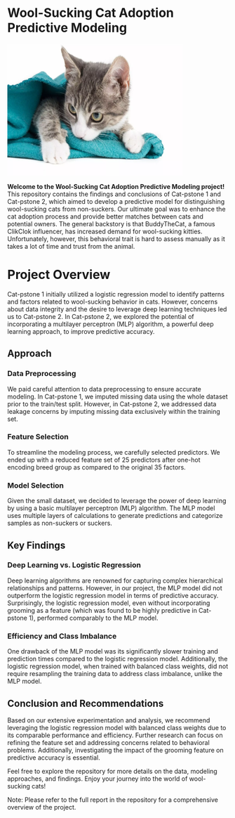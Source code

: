 # Wool-Sucking Cat Adoption Predictive Modeling
<img src=".\images\cat-sucking-on-blanket-scaled.jpg" alt="Alt Text" width="400" height="300">

**Welcome to the Wool-Sucking Cat Adoption Predictive Modeling project!** 
This repository contains the findings and conclusions of Cat-pstone 1 and Cat-pstone 2, which aimed to develop a predictive model for distinguishing wool-sucking cats from non-suckers. Our ultimate goal was to enhance the cat adoption process and provide better matches between cats and potential owners. The general backstory is that BuddyTheCat, a famous ClikClok influencer, has increased demand for wool-sucking kitties. Unfortunately, however, this behavioral trait is hard to assess manually as it takes a lot of time and trust from the animal. 

# Project Overview
Cat-pstone 1 initially utilized a logistic regression model to identify patterns and factors related to wool-sucking behavior in cats. However, concerns about data integrity and the desire to leverage deep learning techniques led us to Cat-pstone 2. In Cat-pstone 2, we explored the potential of incorporating a multilayer perceptron (MLP) algorithm, a powerful deep learning approach, to improve predictive accuracy.

## Approach
### Data Preprocessing
We paid careful attention to data preprocessing to ensure accurate modeling. In Cat-pstone 1, we imputed missing data using the whole dataset prior to the train/test split. However, in Cat-pstone 2, we addressed data leakage concerns by imputing missing data exclusively within the training set.

### Feature Selection
To streamline the modeling process, we carefully selected predictors. We ended up with a reduced feature set of 25 predictors after one-hot encoding breed group as compared to the original 35 factors.

### Model Selection
Given the small dataset, we decided to leverage the power of deep learning by using a basic multilayer perceptron (MLP) algorithm. The MLP model uses multiple layers of calculations to generate predictions and categorize samples as non-suckers or suckers.

## Key Findings
### Deep Learning vs. Logistic Regression
Deep learning algorithms are renowned for capturing complex hierarchical relationships and patterns. However, in our project, the MLP model did not outperform the logistic regression model in terms of predictive accuracy. Surprisingly, the logistic regression model, even without incorporating grooming as a feature (which was found to be highly predictive in Cat-pstone 1), performed comparably to the MLP model.

### Efficiency and Class Imbalance
One drawback of the MLP model was its significantly slower training and prediction times compared to the logistic regression model. Additionally, the logistic regression model, when trained with balanced class weights, did not require resampling the training data to address class imbalance, unlike the MLP model.

## Conclusion and Recommendations
Based on our extensive experimentation and analysis, we recommend leveraging the logistic regression model with balanced class weights due to its comparable performance and efficiency. Further research can focus on refining the feature set and addressing concerns related to behavioral problems. Additionally, investigating the impact of the grooming feature on predictive accuracy is essential.

Feel free to explore the repository for more details on the data, modeling approaches, and findings. Enjoy your journey into the world of wool-sucking cats!

Note: Please refer to the full report in the repository for a comprehensive overview of the project.

